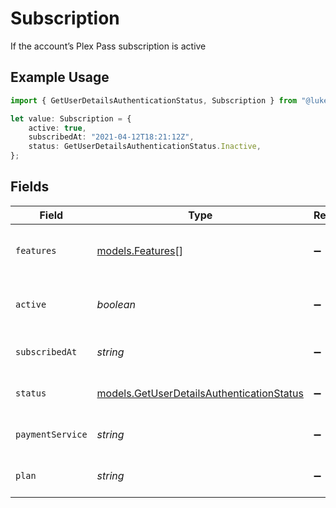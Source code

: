 # Subscription

If the account’s Plex Pass subscription is active

## Example Usage

```typescript
import { GetUserDetailsAuthenticationStatus, Subscription } from "@lukehagar/plexjs";

let value: Subscription = {
    active: true,
    subscribedAt: "2021-04-12T18:21:12Z",
    status: GetUserDetailsAuthenticationStatus.Inactive,
};
```

## Fields

| Field                                                                                        | Type                                                                                         | Required                                                                                     | Description                                                                                  | Example                                                                                      |
| -------------------------------------------------------------------------------------------- | -------------------------------------------------------------------------------------------- | -------------------------------------------------------------------------------------------- | -------------------------------------------------------------------------------------------- | -------------------------------------------------------------------------------------------- |
| `features`                                                                                   | [models.Features](../models/features.md)[]                                                   | :heavy_minus_sign:                                                                           | List of features allowed on your Plex Pass subscription                                      |                                                                                              |
| `active`                                                                                     | *boolean*                                                                                    | :heavy_minus_sign:                                                                           | If the account's Plex Pass subscription is active                                            | true                                                                                         |
| `subscribedAt`                                                                               | *string*                                                                                     | :heavy_minus_sign:                                                                           | Date the account subscribed to Plex Pass                                                     | 2021-04-12T18:21:12Z                                                                         |
| `status`                                                                                     | [models.GetUserDetailsAuthenticationStatus](../models/getuserdetailsauthenticationstatus.md) | :heavy_minus_sign:                                                                           | String representation of subscriptionActive                                                  | Inactive                                                                                     |
| `paymentService`                                                                             | *string*                                                                                     | :heavy_minus_sign:                                                                           | Payment service used for your Plex Pass subscription                                         |                                                                                              |
| `plan`                                                                                       | *string*                                                                                     | :heavy_minus_sign:                                                                           | Name of Plex Pass subscription plan                                                          |                                                                                              |